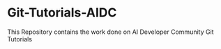 # Git-Tutorials-AIDC
This Repository contains the work done on AI Developer Community Git Tutorials
